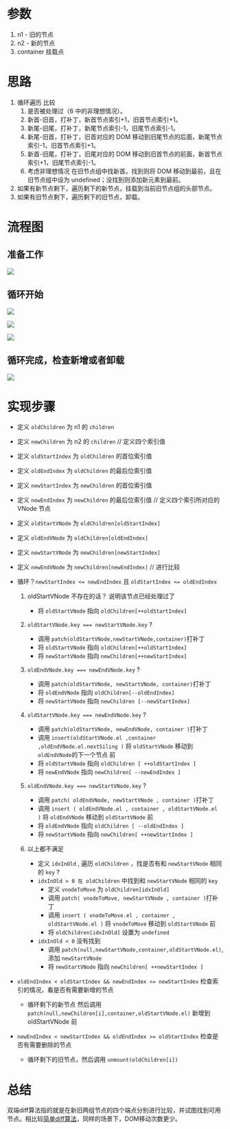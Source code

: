 
# 参数
1. n1 - 旧的节点
2. n2 - 新的节点
3. container 挂载点

# 思路

1. 循环遍历 比较
   1. 是否被处理过（6 中的非理想情况）。
   2. 新首-旧首，打补丁，新首节点索引+1，旧首节点索引+1。
   3. 新尾-旧尾，打补丁，新尾节点索引-1，旧尾节点索引-1。
   4. 新尾-旧首，打补丁，旧首对应的 DOM 移动到旧尾节点的后面，新尾节点索引-1，旧首节点索引+1。
   5. 新首-旧尾，打补丁，旧尾对应的 DOM 移动到旧首节点的前面，新首节点索引+1，旧尾节点索引-1。
   6. 考虑非理想情况 在旧节点组中找新首。找到则将 DOM 移动到最前，且在旧节点组中设为 undefined；没找到则添加新元素到最前。
2. 如果有新节点剩下，遍历剩下的新节点，挂载到当前旧节点组的头部节点。
3. 如果有旧节点剩下，遍历剩下的旧节点，卸载。

# 流程图
## 准备工作
![](https://pub-a953275fa2c34c18b80fc1f84e3ea746.r2.dev/xiaowo/2023/08/1f3ec2b44dad4fb023c3c0093c28240f.png)
<!-- ![image.png](https://p9-juejin.byteimg.com/tos-cn-i-k3u1fbpfcp/a805c71f1b984214b9ece63c7f58426f~tplv-k3u1fbpfcp-watermark.image?) -->

## 循环开始
![](https://pub-a953275fa2c34c18b80fc1f84e3ea746.r2.dev/xiaowo/2023/08/71bc38d2b18e7075b2940f4ad6b36408.png)
<!-- ![image.png](https://p3-juejin.byteimg.com/tos-cn-i-k3u1fbpfcp/d2a03de523b44c31b6fb4e0f3948acad~tplv-k3u1fbpfcp-watermark.image?) -->

![](https://pub-a953275fa2c34c18b80fc1f84e3ea746.r2.dev/xiaowo/2023/08/0f493f81f0cd2c53b3d1ea8a02b97d38.png)
<!-- ![image.png](https://p6-juejin.byteimg.com/tos-cn-i-k3u1fbpfcp/391032d1f78e40b6a3c26e9d7c4ee414~tplv-k3u1fbpfcp-watermark.image?) -->

![](https://pub-a953275fa2c34c18b80fc1f84e3ea746.r2.dev/xiaowo/2023/08/48bddd57d33e673734fa5741ea6aa39b.png)
<!-- ![image.png](https://p3-juejin.byteimg.com/tos-cn-i-k3u1fbpfcp/be4a073073ce44018caea669f426465b~tplv-k3u1fbpfcp-watermark.image?) -->

## 循环完成，检查新增或者卸载

![](https://pub-a953275fa2c34c18b80fc1f84e3ea746.r2.dev/xiaowo/2023/08/0a96e217947b52360427b3a18a2ea56f.png)
<!-- ![image.png](https://p1-juejin.byteimg.com/tos-cn-i-k3u1fbpfcp/695db641b6964121bcb7e7d1b90388db~tplv-k3u1fbpfcp-watermark.image?) -->



# 实现步骤

- 定义 `oldChildren` 为 n1 的 `children`
- 定义 `newChildren` 为 n2 的 `children`
  // 定义四个索引值
- 定义 `oldStartIndex` 为 `oldChildren` 的首位索引值
- 定义 `oldEndIndex` 为 `oldChildren` 的最后位索引值
- 定义 `newStartIndex` 为 `newChildren` 的首位索引值
- 定义 `newEndIndex` 为 `newChildren` 的最后位索引值
  // 定义四个索引所对应的 VNode 节点
- 定义 `oldStartVNode` 为 `oldChildren[oldStartIndex]`
- 定义 `oldEndVNode` 为 `oldChildren[oldEndIndex]`
- 定义 `newStartVNode` 为 `newChildren[newStartIndex]`
- 定义 `newEndVNode` 为 `newChildren[newEndIndex]`
  // 进行比较

- 循环？`newStartIndex <= newEndIndex` 且 `oldStartIndex <= oldEndIndex`

  1. oldStartVNode 不存在的话？ 说明该节点已经处理过了
     - 将 `oldStartVNode` 指向 `oldChildren[++oldStartIndex]`
  2. `oldStartVNode.key === newStartVNode.key` ?
     - 调用 `patch(oldStartVNode,newStartVNode,container)`打补丁
     - 将 `oldStartVNode` 指向 `oldChildren[++oldStartIndex]`
     - 将 `newStartVNode` 指向 `newChildren[++newStartIndex]`
  3. `oldEndVNode.key === newEndVNode.key` ?
     - 调用 `patch(oldStartVNode, newStartVNode, container)`打补丁
     - 将 `oldEndVNode` 指向 `oldChildren[--oldEndIndex]`
     - 将 `newStartVNode` 指向 `newChildren [--newStartIndex]`
  4. `oldStartVNode.key === newEndVNode.key` ?
     - 调用 `patch(oldStartVNode, newEndVNode, container )`打补丁
     - 调用 `insert(oldStartVNode.el ,container ,oldEndVNode.el.nextSiling )` 将 `oldStartVNode` 移动到 `oldEndVNode`的下一个节点 前
     - 将 `oldStartVNode` 指向 `oldChildren [ ++oldStartIndex ]`
     - 将 `newEndVNode` 指向 `newChildren[ --newEndIndex ]`
  5. `oldEndVNode.key === newStartVNode.key` ?

     - 调用 `patch( oldEndVNode, newStartVNode , container )`打补丁
     - 调用 `insert ( oldEndVNode.el , container , oldStartVNode.el )` 将 `oldEndVNode` 移动到 `oldStartVNode` 前
     - 将 `oldEndVNode` 指向 `oldChildren [ --oldEndIndex ]`
     - 将 `newStartVNode` 指向 `newChildren[ ++newStartIndex ]`

  6. 以上都不满足
     - 定义 `idxInOld` , 遍历 `oldChildren` ，找是否有和 `newStartVNode` 相同的 `key` ?
     - `idxInOld > 0 在 oldChildren` 中找到和 `newStartVNode` 相同的 `key`
       - 定义 `vnodeToMove` 为 `oldChildren[idxInOld]`
       - 调用 `patch( vnodeToMove, newStartVNode , container )`打补丁
       - 调用 `insert ( vnodeToMove.el , container , oldStartVNode.el )` 将 `vnodeToMove` 移动到 `oldStartVNode` 前
       - 将 `oldChildren[idxInOld]` 设置为 `undefined`
     - `idxInOld < 0` 没有找到
       - 调用 `patch(null,newStartVNode,container,oldStartVNode.el)`, 添加 `newStartVNode`
       - 将 `newStartVNode` 指向 `newChildren[ ++newStartIndex ]`

- `oldEndIndex < oldStartIndex && newEndIndex <= newStartIndex` 检查索引的情况，看是否有需要新增的节点
  - 循环剩下的新节点 然后调用 `patch(null,newChildren[i],container,oldStartVNode.el)` 新增到 oldStartVNode 前
- `newEndIndex < newStartIndex && oldEndIndex >= oldStartIndex` 检查是否有需要删除的节点
  - 循环剩下的旧节点，然后调用 `unmount(oldChildren[i])`



# 总结
双端diff算法指的就是在新旧两组节点的四个端点分别进行比较，并试图找到可用节点。相比较[简单diff算法](https://juejin.cn/post/7077875160425955342)，同样的场景下，DOM移动次数更少。